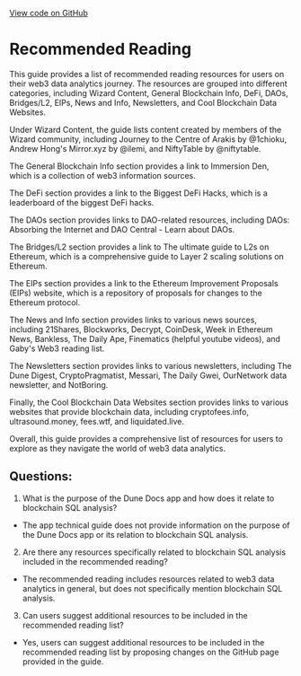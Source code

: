 [View code on GitHub](https://dune.com/docs/reference/recommended-reading.md)

# Recommended Reading

This guide provides a list of recommended reading resources for users on their web3 data analytics journey. The resources are grouped into different categories, including Wizard Content, General Blockchain Info, DeFi, DAOs, Bridges/L2, EIPs, News and Info, Newsletters, and Cool Blockchain Data Websites. 

Under Wizard Content, the guide lists content created by members of the Wizard community, including Journey to the Centre of Arakis by @1chioku, Andrew Hong's Mirror.xyz by @ilemi, and NiftyTable by @niftytable. 

The General Blockchain Info section provides a link to Immersion Den, which is a collection of web3 information sources. 

The DeFi section provides a link to the Biggest DeFi Hacks, which is a leaderboard of the biggest DeFi hacks. 

The DAOs section provides links to DAO-related resources, including DAOs: Absorbing the Internet and DAO Central - Learn about DAOs. 

The Bridges/L2 section provides a link to The ultimate guide to L2s on Ethereum, which is a comprehensive guide to Layer 2 scaling solutions on Ethereum. 

The EIPs section provides a link to the Ethereum Improvement Proposals (EIPs) website, which is a repository of proposals for changes to the Ethereum protocol. 

The News and Info section provides links to various news sources, including 21Shares, Blockworks, Decrypt, CoinDesk, Week in Ethereum News, Bankless, The Daily Ape, Finematics (helpful youtube videos), and Gaby's Web3 reading list. 

The Newsletters section provides links to various newsletters, including The Dune Digest, CryptoPragmatist, Messari, The Daily Gwei, OurNetwork data newsletter, and NotBoring. 

Finally, the Cool Blockchain Data Websites section provides links to various websites that provide blockchain data, including cryptofees.info, ultrasound.money, fees.wtf, and liquidated.live. 

Overall, this guide provides a comprehensive list of resources for users to explore as they navigate the world of web3 data analytics.
## Questions: 
 1. What is the purpose of the Dune Docs app and how does it relate to blockchain SQL analysis?
- The app technical guide does not provide information on the purpose of the Dune Docs app or its relation to blockchain SQL analysis.

2. Are there any resources specifically related to blockchain SQL analysis included in the recommended reading?
- The recommended reading includes resources related to web3 data analytics in general, but does not specifically mention blockchain SQL analysis.

3. Can users suggest additional resources to be included in the recommended reading list?
- Yes, users can suggest additional resources to be included in the recommended reading list by proposing changes on the GitHub page provided in the guide.